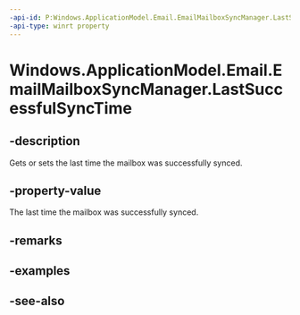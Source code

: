 ```yaml
---
-api-id: P:Windows.ApplicationModel.Email.EmailMailboxSyncManager.LastSuccessfulSyncTime
-api-type: winrt property
---
```


<!-- Property syntax
public Windows.Foundation.DateTime LastSuccessfulSyncTime { get;  set; }
-->

# Windows.ApplicationModel.Email.EmailMailboxSyncManager.LastSuccessfulSyncTime

## -description
Gets or sets the last time the mailbox was successfully synced.

## -property-value
The last time the mailbox was successfully synced.

## -remarks

## -examples

## -see-also
